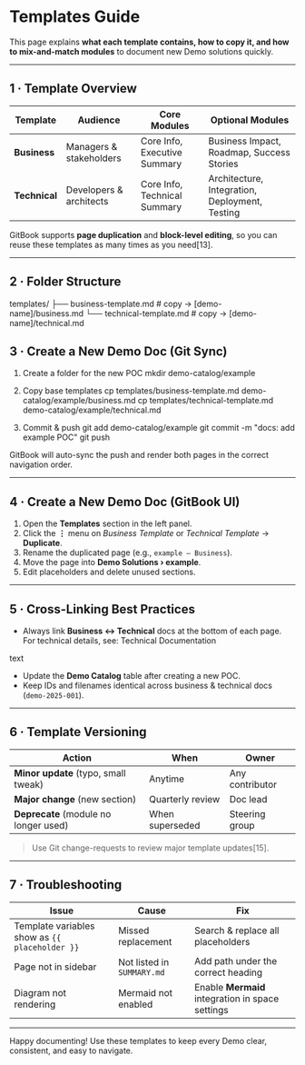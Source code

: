 # Templates Guide

This page explains **what each template contains, how to copy it, and how to mix-and-match modules** to document new Demo solutions quickly.

---

## 1 · Template Overview

| Template | Audience | Core Modules | Optional Modules |
|----------|----------|--------------|------------------|
| **Business** | Managers & stakeholders | Core Info, Executive Summary | Business Impact, Roadmap, Success Stories |
| **Technical** | Developers & architects | Core Info, Technical Summary | Architecture, Integration, Deployment, Testing |

GitBook supports **page duplication** and **block-level editing**, so you can reuse these templates as many times as you need[13].

---

## 2 · Folder Structure

templates/
├── business-template.md # copy → [demo-name]/business.md
└── technical-template.md # copy → [demo-name]/technical.md

## 3 · Create a New Demo Doc (Git Sync)

1. Create a folder for the new POC
mkdir demo-catalog/example

2. Copy base templates
cp templates/business-template.md demo-catalog/example/business.md
cp templates/technical-template.md demo-catalog/example/technical.md

3. Commit & push
git add demo-catalog/example
git commit -m "docs: add example POC"
git push


GitBook will auto-sync the push and render both pages in the correct navigation order.

---

## 4 · Create a New Demo Doc (GitBook UI)

1. Open the **Templates** section in the left panel.
2. Click the **⋮** menu on *Business Template* or *Technical Template* → **Duplicate**.
3. Rename the duplicated page (e.g., `example – Business`).
4. Move the page into **Demo Solutions › example**.
5. Edit placeholders and delete unused sections.

---

## 5 · Cross-Linking Best Practices

- Always link **Business ↔ Technical** docs at the bottom of each page.
For technical details, see: Technical Documentation

text
- Update the **Demo Catalog** table after creating a new POC.
- Keep IDs and filenames identical across business & technical docs (`demo-2025-001`).

---

## 6 · Template Versioning

| Action | When | Owner |
|--------|------|-------|
| **Minor update** (typo, small tweak) | Anytime | Any contributor |
| **Major change** (new section) | Quarterly review | Doc lead |
| **Deprecate** (module no longer used) | When superseded | Steering group |

> Use Git change-requests to review major template updates[15].

---

## 7 · Troubleshooting

| Issue | Cause | Fix |
|-------|-------|-----|
| Template variables show as `{{ placeholder }}` | Missed replacement | Search & replace all placeholders |
| Page not in sidebar | Not listed in `SUMMARY.md` | Add path under the correct heading |
| Diagram not rendering | Mermaid not enabled | Enable **Mermaid** integration in space settings |

---

Happy documenting! Use these templates to keep every Demo clear, consistent, and easy to navigate.


